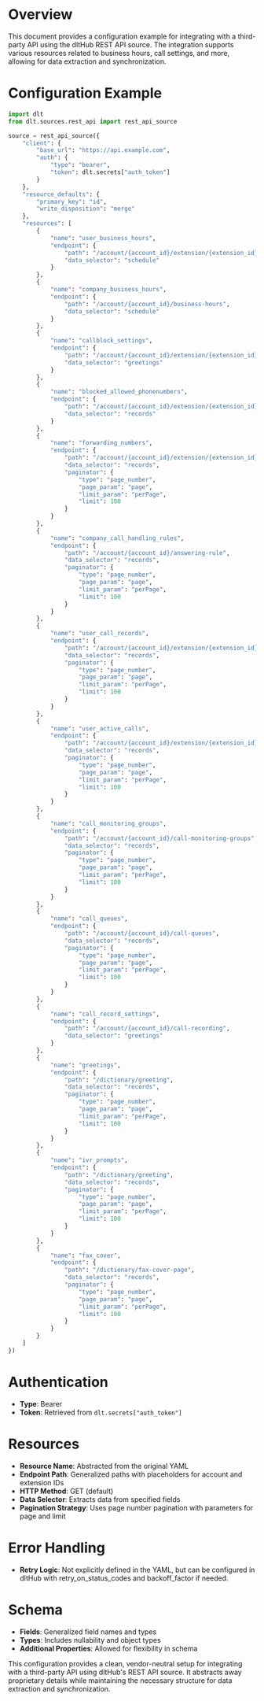 # Overview

This document provides a configuration example for integrating with a third-party API using the dltHub REST API source. The integration supports various resources related to business hours, call settings, and more, allowing for data extraction and synchronization.

# Configuration Example

```python
import dlt
from dlt.sources.rest_api import rest_api_source

source = rest_api_source({
    "client": {
        "base_url": "https://api.example.com",
        "auth": {
            "type": "bearer",
            "token": dlt.secrets["auth_token"]
        }
    },
    "resource_defaults": {
        "primary_key": "id",
        "write_disposition": "merge"
    },
    "resources": [
        {
            "name": "user_business_hours",
            "endpoint": {
                "path": "/account/{account_id}/extension/{extension_id}/business-hours",
                "data_selector": "schedule"
            }
        },
        {
            "name": "company_business_hours",
            "endpoint": {
                "path": "/account/{account_id}/business-hours",
                "data_selector": "schedule"
            }
        },
        {
            "name": "callblock_settings",
            "endpoint": {
                "path": "/account/{account_id}/extension/{extension_id}/caller-blocking",
                "data_selector": "greetings"
            }
        },
        {
            "name": "blocked_allowed_phonenumbers",
            "endpoint": {
                "path": "/account/{account_id}/extension/{extension_id}/caller-blocking/phone-numbers",
                "data_selector": "records"
            }
        },
        {
            "name": "forwarding_numbers",
            "endpoint": {
                "path": "/account/{account_id}/extension/{extension_id}/forwarding-number",
                "data_selector": "records",
                "paginator": {
                    "type": "page_number",
                    "page_param": "page",
                    "limit_param": "perPage",
                    "limit": 100
                }
            }
        },
        {
            "name": "company_call_handling_rules",
            "endpoint": {
                "path": "/account/{account_id}/answering-rule",
                "data_selector": "records",
                "paginator": {
                    "type": "page_number",
                    "page_param": "page",
                    "limit_param": "perPage",
                    "limit": 100
                }
            }
        },
        {
            "name": "user_call_records",
            "endpoint": {
                "path": "/account/{account_id}/extension/{extension_id}/call-log",
                "data_selector": "records",
                "paginator": {
                    "type": "page_number",
                    "page_param": "page",
                    "limit_param": "perPage",
                    "limit": 100
                }
            }
        },
        {
            "name": "user_active_calls",
            "endpoint": {
                "path": "/account/{account_id}/extension/{extension_id}/active-calls",
                "data_selector": "records",
                "paginator": {
                    "type": "page_number",
                    "page_param": "page",
                    "limit_param": "perPage",
                    "limit": 100
                }
            }
        },
        {
            "name": "call_monitoring_groups",
            "endpoint": {
                "path": "/account/{account_id}/call-monitoring-groups",
                "data_selector": "records",
                "paginator": {
                    "type": "page_number",
                    "page_param": "page",
                    "limit_param": "perPage",
                    "limit": 100
                }
            }
        },
        {
            "name": "call_queues",
            "endpoint": {
                "path": "/account/{account_id}/call-queues",
                "data_selector": "records",
                "paginator": {
                    "type": "page_number",
                    "page_param": "page",
                    "limit_param": "perPage",
                    "limit": 100
                }
            }
        },
        {
            "name": "call_record_settings",
            "endpoint": {
                "path": "/account/{account_id}/call-recording",
                "data_selector": "greetings"
            }
        },
        {
            "name": "greetings",
            "endpoint": {
                "path": "/dictionary/greeting",
                "data_selector": "records",
                "paginator": {
                    "type": "page_number",
                    "page_param": "page",
                    "limit_param": "perPage",
                    "limit": 100
                }
            }
        },
        {
            "name": "ivr_prompts",
            "endpoint": {
                "path": "/dictionary/greeting",
                "data_selector": "records",
                "paginator": {
                    "type": "page_number",
                    "page_param": "page",
                    "limit_param": "perPage",
                    "limit": 100
                }
            }
        },
        {
            "name": "fax_cover",
            "endpoint": {
                "path": "/dictionary/fax-cover-page",
                "data_selector": "records",
                "paginator": {
                    "type": "page_number",
                    "page_param": "page",
                    "limit_param": "perPage",
                    "limit": 100
                }
            }
        }
    ]
})
```

# Authentication

- **Type**: Bearer
- **Token**: Retrieved from `dlt.secrets["auth_token"]`

# Resources

- **Resource Name**: Abstracted from the original YAML
- **Endpoint Path**: Generalized paths with placeholders for account and extension IDs
- **HTTP Method**: GET (default)
- **Data Selector**: Extracts data from specified fields
- **Pagination Strategy**: Uses page number pagination with parameters for page and limit

# Error Handling

- **Retry Logic**: Not explicitly defined in the YAML, but can be configured in dltHub with retry_on_status_codes and backoff_factor if needed.

# Schema

- **Fields**: Generalized field names and types
- **Types**: Includes nullability and object types
- **Additional Properties**: Allowed for flexibility in schema

This configuration provides a clean, vendor-neutral setup for integrating with a third-party API using dltHub's REST API source. It abstracts away proprietary details while maintaining the necessary structure for data extraction and synchronization.